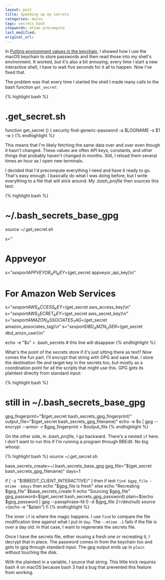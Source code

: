 ```yaml
---
layout: post
title: Speeding up my secrets
categories: macos
tags: secrets bash
stopwords: mtime precompute
last_modified:
original_url:
---
```


In [Putting environment values in the keychain](/putting-environment-values-in-the-keychain/), I showed how I use the macOS keychain to store passwords and then read those into my shell's environment. It worked, but it's also a bit annoying; every time I start a new interactive shell, I have to wait five seconds for it all to happen. Now I've fixed that.

<!--more-->

The problem was that every time I started the shell I made many calls to the bash function `get_secret`:

{% highlight bash %}
# .get_secret.sh
function get_secret () {
    security find-generic-password -a $LOGNAME -s $1 -w
    }
{% endhighlight %}

This means that I'm likely fetching the same data over and over even though it hasn't changed. These values are often API keys, constants, and other things that probably haven't changed in months. Still, I reload them several times an hour as I open new terminals.

I decided that I'd precompute everything I need and have it ready to go. That's easy enough. I basically do what I was doing before, but I write everything to a file that will stick around. My *.bash_profile* then sources this text:

{% highlight bash %}
# ~/.bash_secrets_base_gpg
source ~/.get_secret.sh

s=''

# Appveyor
s="${s}export APPVEYOR_API_KEY=$(get_secret appveyor_api_key)\n"

# For Amazon Web Services
s="${s}export AWS_ACCESS_KEY=$(get_secret aws_access_key)\n"
s="${s}export AWS_SECRET_KEY=$(get_secret aws_secret_key)\n"
s="${s}export AMAZON_ASSOCIATES_TAG=$(get_secret amazon_associates_tag)\n"
s="${s}export DBD_AMZN_USER=$(get_secret dbd_amzn_user)\n"

echo -e "$s" > .bash_secrets # this line will disappear
{% endhighlight %}

What's the point of the secrets store if it's just sitting there as text? Now comes the fun part. I'll encrypt that string with GPG and save that. I store the destination file and target key in the secrets too, but mostly as a coordination point for all the scripts that might use this. GPG gets its plaintext directly from standard input:

{% highlight bash %}
# still in ~/.bash_secrets_base_gpg
gpg_fingerprint="$(get_secret bash_secrets_gpg_fingerprint)"
output_file="$(get_secret bash_secrets_gpg_filename)"
echo -e $s | gpg --encrypt --armor -r $gpg_fingerprint > $output_file
{% endhighlight %}

On the other side, in *.bash_profile*, I go backward. There's a nested `if` here. I don't want to run this if I'm running a program through BBEdit. No big whoop:

{% highlight bash %}
source ~/.get_secret.sh

base_secrets_create=~/.bash_secrets_base_gpg
gpg_file="$(get_secret bash_secrets_gpg_filename)"
days=1

if [ -z "${BBEDIT_CLIENT_INTERACTIVE}" ]
then
    if test `find $gpg_file -mtime -$days`
    then
        echo "$gpg_file is fresh"
    else
        echo "Recreating $gpg_file"
        $base_secrets_create
    fi
    echo "Sourcing $gpg_file"
    gpg_password=$(get_secret bash_secrets_gpg_password)
    plain=$(echo $gpg_password | gpg --passphrase-fd 0 -d $gpg_file 2>/dev/null)
    source <(echo -e "$plain")
fi
{% endhighlight %}

The inner `if` is where the magic happens. I use `find` to compare the file modification time against what I put in `day`. The `--mtime -1` fails if the file is over a day old. In that case, I want to regenerate the secrets file.

Once I have the secrets file, either reusing a fresh one or recreating it, I decrypt that in place. The password comes in from the keychain too and gets to gpg through standard input. The gpg output ends up in `plain` without touching the disk.

With the plaintext in a variable, I source that string. This little trick requires bash 4 on macOS because bash 3 had a bug that prevented this feature from working.
